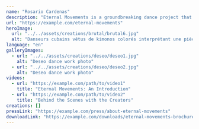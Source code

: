 ```yaml
---
name: "Rosario Cardenas"
description: "Eternal Movements is a groundbreaking dance project that brings together diverse styles and histories of dance in a celebration of movement and creativity."
url: "https://example.com/eternal-movements"
heroImage:
  url: "../../assets/creations/brutal/brutal6.jpg"
  alt: "Danseurs cubains vêtus de kimonos colorés interprétant une pièce de danse contemporaine Brutal chorégraphiée par Nelson Reguera"
language: "en"
galleryImages:
  - url: "../../assets/creations/deseo/deseo1.jpg"
    alt: "Deseo dance work photo"
  - url: "../../assets/creations/deseo/deseo2.jpg"
    alt: "Deseo dance work photo"
videos:
  - url: "https://example.com/path/to/video1"
    title: "Eternal Movements: An Introduction"
  - url: "https://example.com/path/to/video2"
    title: "Behind the Scenes with the Creators"
creations: []
pressLink: "https://example.com/press/about-eternal-movements"
downloadLink: "https://example.com/downloads/eternal-movements-brochure.pdf"
---
```

